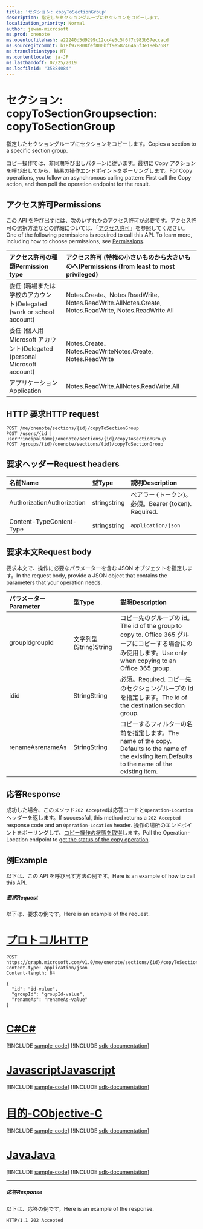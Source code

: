 ```yaml
---
title: 'セクション: copyToSectionGroup'
description: 指定したセクショングループにセクションをコピーします。
localization_priority: Normal
author: jewan-microsoft
ms.prod: onenote
ms.openlocfilehash: a22240d5d9299c12cc4e5c5f6f7c983b57eccacd
ms.sourcegitcommit: b18f978808fef800bff9e587464a5f3e18eb7687
ms.translationtype: MT
ms.contentlocale: ja-JP
ms.lasthandoff: 07/25/2019
ms.locfileid: "35884084"
---
```

# <a name="section-copytosectiongroup"></a><span data-ttu-id="4d837-103">セクション: copyToSectionGroup</span><span class="sxs-lookup"><span data-stu-id="4d837-103">section: copyToSectionGroup</span></span>
<span data-ttu-id="4d837-104">指定したセクショングループにセクションをコピーします。</span><span class="sxs-lookup"><span data-stu-id="4d837-104">Copies a section to a specific section group.</span></span>

<span data-ttu-id="4d837-105">コピー操作では、非同期呼び出しパターンに従います。最初に Copy アクションを呼び出してから、結果の操作エンドポイントをポーリングします。</span><span class="sxs-lookup"><span data-stu-id="4d837-105">For Copy operations, you follow an asynchronous calling pattern:  First call the Copy action, and then poll the operation endpoint for the result.</span></span>

## <a name="permissions"></a><span data-ttu-id="4d837-106">アクセス許可</span><span class="sxs-lookup"><span data-stu-id="4d837-106">Permissions</span></span>
<span data-ttu-id="4d837-p101">この API を呼び出すには、次のいずれかのアクセス許可が必要です。アクセス許可の選択方法などの詳細については、「[アクセス許可](/graph/permissions-reference)」を参照してください。</span><span class="sxs-lookup"><span data-stu-id="4d837-p101">One of the following permissions is required to call this API. To learn more, including how to choose permissions, see [Permissions](/graph/permissions-reference).</span></span>

|<span data-ttu-id="4d837-109">アクセス許可の種類</span><span class="sxs-lookup"><span data-stu-id="4d837-109">Permission type</span></span>      | <span data-ttu-id="4d837-110">アクセス許可 (特権の小さいものから大きいものへ)</span><span class="sxs-lookup"><span data-stu-id="4d837-110">Permissions (from least to most privileged)</span></span>              |
|:--------------------|:---------------------------------------------------------|
|<span data-ttu-id="4d837-111">委任 (職場または学校のアカウント)</span><span class="sxs-lookup"><span data-stu-id="4d837-111">Delegated (work or school account)</span></span> | <span data-ttu-id="4d837-112">Notes.Create、Notes.ReadWrite、Notes.ReadWrite.All</span><span class="sxs-lookup"><span data-stu-id="4d837-112">Notes.Create, Notes.ReadWrite, Notes.ReadWrite.All</span></span>    |
|<span data-ttu-id="4d837-113">委任 (個人用 Microsoft アカウント)</span><span class="sxs-lookup"><span data-stu-id="4d837-113">Delegated (personal Microsoft account)</span></span> | <span data-ttu-id="4d837-114">Notes.Create、Notes.ReadWrite</span><span class="sxs-lookup"><span data-stu-id="4d837-114">Notes.Create, Notes.ReadWrite</span></span>    |
|<span data-ttu-id="4d837-115">アプリケーション</span><span class="sxs-lookup"><span data-stu-id="4d837-115">Application</span></span> | <span data-ttu-id="4d837-116">Notes.ReadWrite.All</span><span class="sxs-lookup"><span data-stu-id="4d837-116">Notes.ReadWrite.All</span></span> |

## <a name="http-request"></a><span data-ttu-id="4d837-117">HTTP 要求</span><span class="sxs-lookup"><span data-stu-id="4d837-117">HTTP request</span></span>
<!-- { "blockType": "ignored" } -->
```http
POST /me/onenote/sections/{id}/copyToSectionGroup
POST /users/{id | userPrincipalName}/onenote/sections/{id}/copyToSectionGroup
POST /groups/{id}/onenote/sections/{id}/copyToSectionGroup
```
## <a name="request-headers"></a><span data-ttu-id="4d837-118">要求ヘッダー</span><span class="sxs-lookup"><span data-stu-id="4d837-118">Request headers</span></span>
| <span data-ttu-id="4d837-119">名前</span><span class="sxs-lookup"><span data-stu-id="4d837-119">Name</span></span>       | <span data-ttu-id="4d837-120">型</span><span class="sxs-lookup"><span data-stu-id="4d837-120">Type</span></span> | <span data-ttu-id="4d837-121">説明</span><span class="sxs-lookup"><span data-stu-id="4d837-121">Description</span></span>|
|:---------------|:--------|:----------|
| <span data-ttu-id="4d837-122">Authorization</span><span class="sxs-lookup"><span data-stu-id="4d837-122">Authorization</span></span>  | <span data-ttu-id="4d837-123">string</span><span class="sxs-lookup"><span data-stu-id="4d837-123">string</span></span>  | <span data-ttu-id="4d837-p102">ベアラー {トークン}。必須。</span><span class="sxs-lookup"><span data-stu-id="4d837-p102">Bearer {token}. Required.</span></span> |
| <span data-ttu-id="4d837-126">Content-Type</span><span class="sxs-lookup"><span data-stu-id="4d837-126">Content-Type</span></span> | <span data-ttu-id="4d837-127">string</span><span class="sxs-lookup"><span data-stu-id="4d837-127">string</span></span> | `application/json` |

## <a name="request-body"></a><span data-ttu-id="4d837-128">要求本文</span><span class="sxs-lookup"><span data-stu-id="4d837-128">Request body</span></span>
<span data-ttu-id="4d837-129">要求本文で、操作に必要なパラメーターを含む JSON オブジェクトを指定します。</span><span class="sxs-lookup"><span data-stu-id="4d837-129">In the request body, provide a JSON object that contains the parameters that your operation needs.</span></span>

| <span data-ttu-id="4d837-130">パラメーター</span><span class="sxs-lookup"><span data-stu-id="4d837-130">Parameter</span></span>    | <span data-ttu-id="4d837-131">型</span><span class="sxs-lookup"><span data-stu-id="4d837-131">Type</span></span>   |<span data-ttu-id="4d837-132">説明</span><span class="sxs-lookup"><span data-stu-id="4d837-132">Description</span></span>|
|:---------------|:--------|:----------|
|<span data-ttu-id="4d837-133">groupId</span><span class="sxs-lookup"><span data-stu-id="4d837-133">groupId</span></span>|<span data-ttu-id="4d837-134">文字列型 (String)</span><span class="sxs-lookup"><span data-stu-id="4d837-134">String</span></span>|<span data-ttu-id="4d837-135">コピー先のグループの id。</span><span class="sxs-lookup"><span data-stu-id="4d837-135">The id of the group to copy to.</span></span> <span data-ttu-id="4d837-136">Office 365 グループにコピーする場合にのみ使用します。</span><span class="sxs-lookup"><span data-stu-id="4d837-136">Use only when copying to an Office 365 group.</span></span>|
|<span data-ttu-id="4d837-137">id</span><span class="sxs-lookup"><span data-stu-id="4d837-137">id</span></span>|<span data-ttu-id="4d837-138">String</span><span class="sxs-lookup"><span data-stu-id="4d837-138">String</span></span>|<span data-ttu-id="4d837-139">必須。</span><span class="sxs-lookup"><span data-stu-id="4d837-139">Required.</span></span> <span data-ttu-id="4d837-140">コピー先のセクショングループの id を指定します。</span><span class="sxs-lookup"><span data-stu-id="4d837-140">The id of the destination section group.</span></span> |
|<span data-ttu-id="4d837-141">renameAs</span><span class="sxs-lookup"><span data-stu-id="4d837-141">renameAs</span></span>|<span data-ttu-id="4d837-142">String</span><span class="sxs-lookup"><span data-stu-id="4d837-142">String</span></span>|<span data-ttu-id="4d837-143">コピーするフィルターの名前を指定します。</span><span class="sxs-lookup"><span data-stu-id="4d837-143">The name of the copy.</span></span> <span data-ttu-id="4d837-144">Defaults to the name of the existing item.</span><span class="sxs-lookup"><span data-stu-id="4d837-144">Defaults to the name of the existing item.</span></span> |

<!--groupId missing-->
<!--|siteCollectionId|String||
|siteId|String||-->

## <a name="response"></a><span data-ttu-id="4d837-145">応答</span><span class="sxs-lookup"><span data-stu-id="4d837-145">Response</span></span>

<span data-ttu-id="4d837-146">成功した場合、このメソッド`202 Accepted`は応答コードと`Operation-Location`ヘッダーを返します。</span><span class="sxs-lookup"><span data-stu-id="4d837-146">If successful, this method returns a `202 Accepted` response code and an `Operation-Location` header.</span></span> <span data-ttu-id="4d837-147">操作の場所のエンドポイントをポーリングして、[コピー操作の状態を取得](onenoteoperation-get.md)します。</span><span class="sxs-lookup"><span data-stu-id="4d837-147">Poll the Operation-Location endpoint to [get the status of the copy operation](onenoteoperation-get.md).</span></span>

## <a name="example"></a><span data-ttu-id="4d837-148">例</span><span class="sxs-lookup"><span data-stu-id="4d837-148">Example</span></span>
<span data-ttu-id="4d837-149">以下は、この API を呼び出す方法の例です。</span><span class="sxs-lookup"><span data-stu-id="4d837-149">Here is an example of how to call this API.</span></span>
##### <a name="request"></a><span data-ttu-id="4d837-150">要求</span><span class="sxs-lookup"><span data-stu-id="4d837-150">Request</span></span>
<span data-ttu-id="4d837-151">以下は、要求の例です。</span><span class="sxs-lookup"><span data-stu-id="4d837-151">Here is an example of the request.</span></span>

# <a name="httptabhttp"></a>[<span data-ttu-id="4d837-152">プロトコル</span><span class="sxs-lookup"><span data-stu-id="4d837-152">HTTP</span></span>](#tab/http)
<!-- {
  "blockType": "request",
  "name": "section_copytosectiongroup"
}-->
```http
POST https://graph.microsoft.com/v1.0/me/onenote/sections/{id}/copyToSectionGroup
Content-type: application/json
Content-length: 84

{
  "id": "id-value",
  "groupId": "groupId-value",
  "renameAs": "renameAs-value"
}
```
# <a name="ctabcsharp"></a>[<span data-ttu-id="4d837-153">C#</span><span class="sxs-lookup"><span data-stu-id="4d837-153">C#</span></span>](#tab/csharp)
[!INCLUDE [sample-code](../includes/snippets/csharp/section-copytosectiongroup-csharp-snippets.md)]
[!INCLUDE [sdk-documentation](../includes/snippets/snippets-sdk-documentation-link.md)]

# <a name="javascripttabjavascript"></a>[<span data-ttu-id="4d837-154">Javascript</span><span class="sxs-lookup"><span data-stu-id="4d837-154">Javascript</span></span>](#tab/javascript)
[!INCLUDE [sample-code](../includes/snippets/javascript/section-copytosectiongroup-javascript-snippets.md)]
[!INCLUDE [sdk-documentation](../includes/snippets/snippets-sdk-documentation-link.md)]

# <a name="objective-ctabobjc"></a>[<span data-ttu-id="4d837-155">目的-C</span><span class="sxs-lookup"><span data-stu-id="4d837-155">Objective-C</span></span>](#tab/objc)
[!INCLUDE [sample-code](../includes/snippets/objc/section-copytosectiongroup-objc-snippets.md)]
[!INCLUDE [sdk-documentation](../includes/snippets/snippets-sdk-documentation-link.md)]

# <a name="javatabjava"></a>[<span data-ttu-id="4d837-156">Java</span><span class="sxs-lookup"><span data-stu-id="4d837-156">Java</span></span>](#tab/java)
[!INCLUDE [sample-code](../includes/snippets/java/section-copytosectiongroup-java-snippets.md)]
[!INCLUDE [sdk-documentation](../includes/snippets/snippets-sdk-documentation-link.md)]

---


##### <a name="response"></a><span data-ttu-id="4d837-157">応答</span><span class="sxs-lookup"><span data-stu-id="4d837-157">Response</span></span>
<span data-ttu-id="4d837-158">以下は、応答の例です。</span><span class="sxs-lookup"><span data-stu-id="4d837-158">Here is an example of the response.</span></span>
<!-- {
  "blockType": "response",
  "truncated": true,
  "@odata.type": "microsoft.graph.onenoteOperation"
} -->
```http
HTTP/1.1 202 Accepted
```

<!-- uuid: 8fcb5dbc-d5aa-4681-8e31-b001d5168d79
2015-10-25 14:57:30 UTC -->
<!-- {
  "type": "#page.annotation",
  "description": "section: copyToSectionGroup",
  "keywords": "",
  "section": "documentation",
  "tocPath": "",
  "suppressions": [
  ]
}-->
